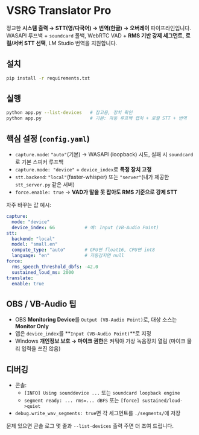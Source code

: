 # VSRG Translator Pro

정교한 **시스템 출력 → STT(영/다국어) → 번역(한글) → 오버레이** 파이프라인입니다.  
WASAPI 루프백 + `soundcard` 폴백, WebRTC VAD + **RMS 기반 강제 세그먼트**, **로컬/서버 STT 선택**, LM Studio 번역을 지원합니다.

## 설치
```bash
pip install -r requirements.txt
```

## 실행
```bash
python app.py --list-devices   # 참고용, 장치 확인
python app.py                  # 기본: 자동 루프백 캡처 + 로컬 STT + 번역
```

## 핵심 설정 (`config.yaml`)
- `capture.mode`: `"auto"`(기본) → WASAPI (loopback) 시도, 실패 시 `soundcard`로 기본 스피커 루프백
- `capture.mode: "device"` + `device_index`로 **특정 장치 고정**
- `stt.backend`: `"local"`(faster-whisper) 또는 `"server"`(내가 제공한 `stt_server.py` 같은 서버)
- `force.enable: true` → **VAD가 말을 못 잡아도 RMS 기준으로 강제 STT**

자주 바꾸는 값 예시:
```yaml
capture:
  mode: "device"
  device_index: 66           # 예: Input (VB-Audio Point)
stt:
  backend: "local"
  model: "small.en"
  compute_type: "auto"       # GPU면 float16, CPU면 int8
  language: "en"             # 자동감지면 null
force:
  rms_speech_threshold_dbfs: -42.0
  sustained_loud_ms: 2000
translate:
  enable: true
```

## OBS / VB-Audio 팁
- OBS **Monitoring Device**를 `Output (VB-Audio Point)`로, 대상 소스는 **Monitor Only**  
- 앱은 `device_index`를 **`Input (VB-Audio Point)`**로 지정
- Windows **개인정보 보호 → 마이크 권한**은 켜둬야 가상 녹음장치 열림 (마이크 물리 입력을 쓰진 않음)

## 디버깅
- 콘솔:
  - `[INFO] Using sounddevice ...` 또는 `soundcard loopback engine` 
  - `segment ready: ... rms=... dBFS` 또는 `[force] sustained/loud->quiet`
- `debug.write_wav_segments: true`면 각 세그먼트를 `./segments/`에 저장

문제 있으면 콘솔 로그 몇 줄과 `--list-devices` 출력 주면 더 조여 드립니다.
